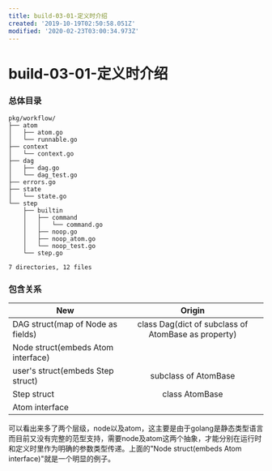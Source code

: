 ```yaml
---
title: build-03-01-定义时介绍
created: '2019-10-19T02:50:58.051Z'
modified: '2020-02-23T03:00:34.973Z'
---
```


# build-03-01-定义时介绍

### 总体目录

```
pkg/workflow/
├── atom
│   ├── atom.go
│   └── runnable.go
├── context
│   └── context.go
├── dag
│   ├── dag.go
│   └── dag_test.go
├── errors.go
├── state
│   └── state.go
└── step
    ├── builtin
    │   ├── command
    │   │   └── command.go
    │   ├── noop.go
    │   ├── noop_atom.go
    │   └── noop_test.go
    └── step.go

7 directories, 12 files
```

### 包含关系

| New                                | Origin                |
| ---------------------------------- |:---------------------:|
| DAG struct(map of Node as fields)  | class Dag(dict of subclass of AtomBase as property)      |
| Node struct(embeds Atom interface) |                       |
| user's struct(embeds Step struct)  | subclass of AtomBase  |
| Step struct                        | class AtomBase |
| Atom interface                     |                       |


可以看出来多了两个层级，node以及atom，这主要是由于golang是静态类型语言而目前又没有完整的范型支持，需要node及atom这两个抽象，才能分别在运行时和定义时里作为明确的参数类型传递。上面的"Node struct(embeds Atom interface)"就是一个明显的例子。

